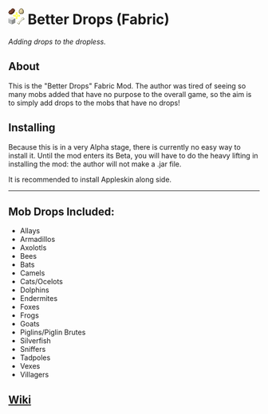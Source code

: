 # ![pack.png](https://github.com/DiabolicalGolem/Better-Drops-Fabric/blob/main/src/main/resources/pack.png) Better Drops \(Fabric\)

*Adding drops to the dropless.*


## About

This is the "Better Drops" Fabric Mod. The author was tired of seeing so many mobs added that have no purpose to the overall game, so the aim is to simply add drops to the mobs that have no drops!

## Installing

Because this is in a very Alpha stage, there is currently no easy way to install it. Until the mod enters its Beta, you will have to do the heavy lifting in installing the mod: the author will not make a .jar file.

It is recommended to install Appleskin along side.

---

## Mob Drops Included:

- Allays
- Armadillos
- Axolotls
- Bees
- Bats
- Camels
- Cats/Ocelots
- Dolphins
- Endermites
- Foxes
- Frogs
- Goats
- Piglins/Piglin Brutes
- Silverfish
- Sniffers
- Tadpoles
- Vexes
- Villagers

## [Wiki]()
